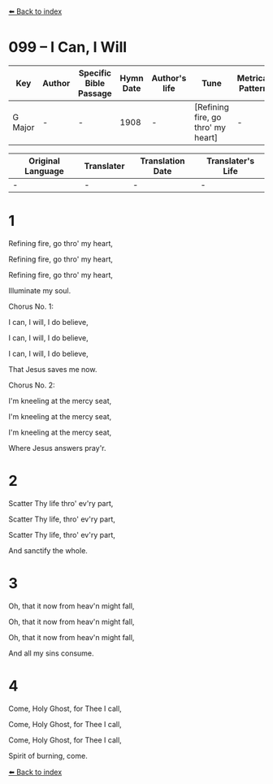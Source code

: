 [⬅️ Back to index](../README.md)

# 099 – I Can, I Will

Key | Author   | Specific Bible Passage     |Hymn Date |Author's life |Tune |Metrical Pattern   |Composer/Source
-- | --------- | ---------------------------|----------|--------------|-----|-------------------|-------------  
G Major |- |- |1908 |- |[Refining fire, go thro' my heart] |- |-

Original Language | Translater | Translation Date   | Translater's Life  
----------------- | --------- | --------------------|-------------     
\- |- |- |-




# 1

Refining fire, go thro' my heart,

Refining fire, go thro' my heart,

Refining fire, go thro' my heart,

Illuminate my soul.



Chorus No. 1:

I can, I will, I do believe,

I can, I will, I do believe,

I can, I will, I do believe,

That Jesus saves me now.



Chorus No. 2:

I'm kneeling at the mercy seat,

I'm kneeling at the mercy seat,

I'm kneeling at the mercy seat,

Where Jesus answers pray'r.



# 2

Scatter Thy life thro' ev'ry part,

Scatter Thy life, thro' ev'ry part,

Scatter Thy life, thro' ev'ry part,

And sanctify the whole.



# 3

Oh, that it now from heav'n might fall,

Oh, that it now from heav'n might fall,

Oh, that it now from heav'n might fall,

And all my sins consume.



# 4

Come, Holy Ghost, for Thee I call,

Come, Holy Ghost, for Thee I call,

Come, Holy Ghost, for Thee I call,

Spirit of burning, come.



[⬅️ Back to index](../README.md)
